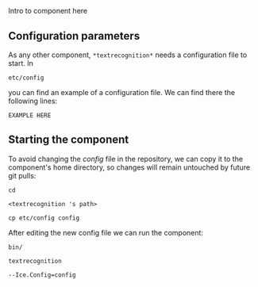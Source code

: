 ```
```
#
``` textrecognition
```
Intro to component here


## Configuration parameters
As any other component,
``` *textrecognition* ```
needs a configuration file to start. In

    etc/config

you can find an example of a configuration file. We can find there the following lines:

    EXAMPLE HERE

    
## Starting the component
To avoid changing the *config* file in the repository, we can copy it to the component's home directory, so changes will remain untouched by future git pulls:

    cd

``` <textrecognition 's path> ```

    cp etc/config config
    
After editing the new config file we can run the component:

    bin/

```textrecognition ```

    --Ice.Config=config
